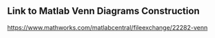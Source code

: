 ## Link to Matlab Venn Diagrams Construction

https://www.mathworks.com/matlabcentral/fileexchange/22282-venn
